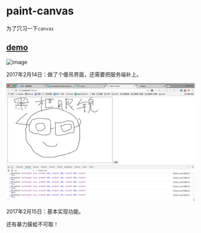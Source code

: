 # paint-canvas
为了穴习一下`canvas`
## [demo](http://www.xingbofeng.com/paintCanvas/index.html#/paint)

![image](http://angryzhangzhe.cn/static/upload/20170117/Q6fu1I7x9hZbh5XVD4rcPw_9.jpg)

2017年2月14日：做了个傻吊界面，还需要把服务端补上。

![image](./black-glasses.png)

2017年2月15日：基本实现功能。

还有暴力膜蛤不可取！